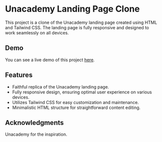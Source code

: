 # Unacademy Landing Page Clone

This project is a clone of the Unacademy landing page created using HTML and Tailwind CSS. The landing page is fully responsive and designed to work seamlessly on all devices.

## Demo

You can see a live demo of this project [here](#).

## Features

- Faithful replica of the Unacademy landing page.
- Fully responsive design, ensuring optimal user experience on various devices.
- Utilizes Tailwind CSS for easy customization and maintenance.
- Minimalistic HTML structure for straightforward content editing.

## Acknowledgments

Unacademy for the inspiration.
